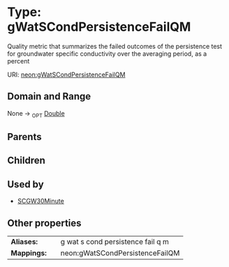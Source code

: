 
# Type: gWatSCondPersistenceFailQM


Quality metric that summarizes the failed outcomes of the persistence test for groundwater specific conductivity over the averaging period, as a percent

URI: [neon:gWatSCondPersistenceFailQM](https://data.neonscience.org/gWatSCondPersistenceFailQM)


## Domain and Range

None ->  <sub>OPT</sub> [Double](types/Double.md)

## Parents


## Children


## Used by

 * [SCGW30Minute](SCGW30Minute.md)

## Other properties

|  |  |  |
| --- | --- | --- |
| **Aliases:** | | g wat s cond persistence fail q m |
| **Mappings:** | | neon:gWatSCondPersistenceFailQM |

